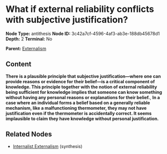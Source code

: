 # What if external reliability conflicts with subjective justification?

**Node Type:** antithesis
**Node ID:** 3c42a7cf-4596-4af3-ab3e-188db45678d1
**Depth:** 2
**Terminal:** No

**Parent:** [Externalism](externalism.md)

## Content

**There is a plausible principle that subjective justification—where one can provide reasons or evidence for their belief—is a critical component of knowledge. This principle together with the notion of external reliability being sufficient for knowledge implies that someone can know something without having any personal reasons or explanations for their belief.**, **In a case where an individual forms a belief based on a generally reliable mechanism, like a malfunctioning thermometer, they may not have justification even if the thermometer is accidentally correct. It seems implausible to claim they have knowledge without personal justification.**

## Related Nodes

- [Internalist Externalism](internalist-externalism.md) (synthesis)
